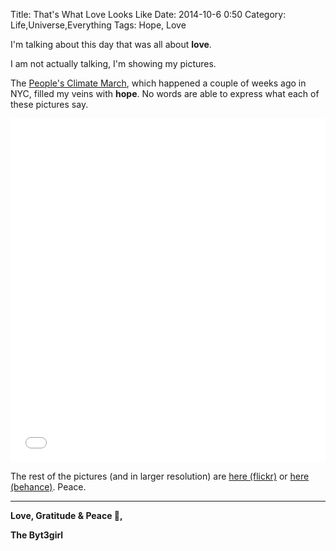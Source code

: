 Title: That's What Love Looks Like
Date: 2014-10-6 0:50
Category:  Life,Universe,Everything
Tags: Hope, Love




I'm talking about this day that was all about **love**.

I am not actually talking, I'm showing my pictures.

The  [People's Climate March], which happened a couple of weeks ago in NYC, filled my veins with **hope**. No words are able to express what each of these pictures say.


<iframe class="imgur-album" width="100%" height="550" frameborder="0" src="//imgur.com/a/Rcnoo/embed?background=f2f2f2&text=1a1a1a&link=4e76c9"></iframe>


The rest of the pictures (and in larger resolution) are [here (flickr)] or [here (behance)]. Peace.


[People's Climate March]: http://en.wikipedia.org/wiki/People's_Climate_March
[here (behance)]: https://www.behance.net/gallery/20284067/Peoples-Climate-March-NYC-2014
[here (flickr)]: https://flic.kr/s/aHsk4dVkbV



----

**Love, Gratitude & Peace 🌺,**

**The Byt3girl**